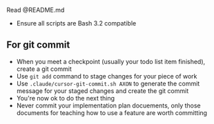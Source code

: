 Read @README.md

- Ensure all scripts are Bash 3.2 compatible

## For git commit

- When you meet a checkpoint (usually your todo list item finished), create a git commit
- Use `git add` command to stage changes for your piece of work
- Use `.claude/cursor-git-commit.sh AXON` to generate the commit message for your staged changes and create the git commit
- You're now ok to do the next thing
- Never commit your implementation plan docuements, only those documents for teaching how to use a feature are worth committing
